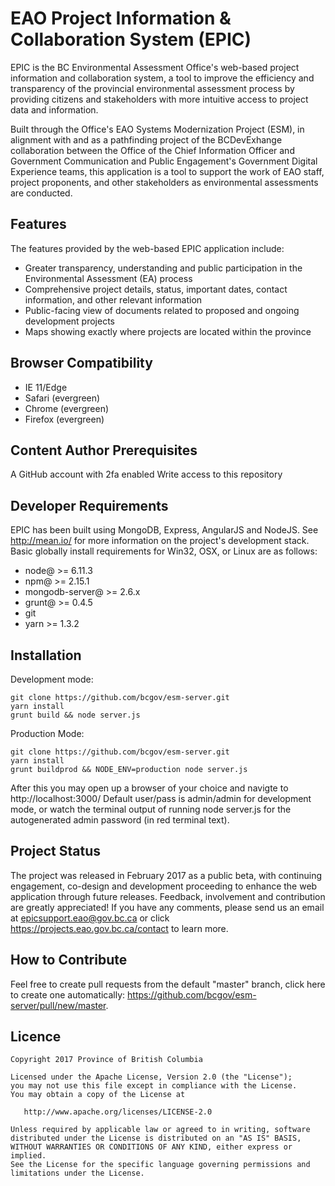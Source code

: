 # EAO Project Information & Collaboration System (EPIC)

EPIC is the BC Environmental Assessment Office's web-based project information and collaboration system, a tool to improve the efficiency and transparency of the provincial environmental assessment process by providing citizens and stakeholders with more intuitive access to project data and information.

Built through the Office's EAO Systems Modernization Project (ESM), in alignment with and as a pathfinding project of the BCDevExhange collaboration between the Office of the Chief Information Officer and Government Communication and Public Engagement's Government Digital Experience teams, this application is a tool to support the work of EAO staff, project proponents, and other stakeholders as environmental assessments are conducted.

## Features

The features provided by the web-based EPIC application include:

* Greater transparency, understanding and public participation in the Environmental Assessment (EA) process
* Comprehensive project details, status, important dates, contact information, and other relevant information
* Public-facing view of documents related to proposed and ongoing development projects
* Maps showing exactly where projects are located within the province

## Browser Compatibility

* IE 11/Edge
* Safari (evergreen)
* Chrome (evergreen)
* Firefox (evergreen)


## Content Author Prerequisites

A GitHub account with 2fa enabled
Write access to this repository

## Developer Requirements

EPIC has been built using MongoDB, Express, AngularJS and NodeJS.  See http://mean.io/ for more information on the project's development stack. Basic globally install requirements for Win32, OSX, or Linux are as follows:

* node@ >= 6.11.3
* npm@ >= 2.15.1
* mongodb-server@ >= 2.6.x
* grunt@ >= 0.4.5
* git
* yarn >= 1.3.2

## Installation

Development mode:

    git clone https://github.com/bcgov/esm-server.git
    yarn install
    grunt build && node server.js

Production Mode:

    git clone https://github.com/bcgov/esm-server.git
    yarn install
    grunt buildprod && NODE_ENV=production node server.js

After this you may open up a browser of your choice and navigte to http://localhost:3000/  Default user/pass is admin/admin for development mode, or watch the terminal output of running node server.js for the autogenerated admin password (in red terminal text).

## Project Status

The project was released in February 2017 as a public beta, with continuing engagement, co-design and development proceeding to enhance the web application through future releases.  Feedback, involvement and contribution are greatly appreciated!  If you have any comments, please send us an email at epicsupport.eao@gov.bc.ca or click https://projects.eao.gov.bc.ca/contact to learn more.

## How to Contribute

Feel free to create pull requests from the default "master" branch, click here to create one automatically: https://github.com/bcgov/esm-server/pull/new/master.

## Licence

    Copyright 2017 Province of British Columbia

    Licensed under the Apache License, Version 2.0 (the "License");
    you may not use this file except in compliance with the License.
    You may obtain a copy of the License at

       http://www.apache.org/licenses/LICENSE-2.0

    Unless required by applicable law or agreed to in writing, software
    distributed under the License is distributed on an "AS IS" BASIS,
    WITHOUT WARRANTIES OR CONDITIONS OF ANY KIND, either express or implied.
    See the License for the specific language governing permissions and
    limitations under the License.

